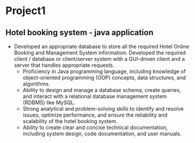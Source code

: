# Project1
## Hotel booking system - java application
* Developed an appropriate database to store all the required Hotel Online Booking and Management System information. Developed the required client / database or client/server system with a GUI-driven client and a server that handles appropriate requests.
    - 	Proficiency in Java programming language, including knowledge of object-oriented programming (OOP) concepts, data structures, and algorithms.
    - 	Ability to design and manage a database schema, create queries, and interact with a relational database management system (RDBMS) like MySQL.
    - 	Strong analytical and problem-solving skills to identify and resolve issues, optimize performance, and ensure the reliability and scalability of the hotel booking system.
    - 	Ability to create clear and concise technical documentation, including system design, code documentation, and user manuals.


